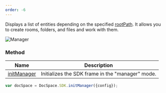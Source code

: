 ```yaml
---
order: -6
---
```


Displays a list of entities depending on the specified [rootPath](../../Config/index.md#rootpath). It allows you to create rooms, folders, and files and work with them.

![Manager](/assets/images/docspace/manager-mode.png)

### Method

| Name                                              | Description                                      |
| ------------------------------------------------- | ------------------------------------------------ |
| [initManager](../../Methods/index.md#initmanager) | Initializes the SDK frame in the "manager" mode. |

``` javascript
var docSpace = DocSpace.SDK.initManager({config});
```

